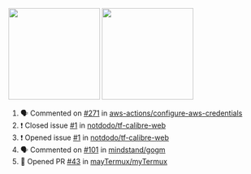<a href="https://github.com/notdodo"><img src="https://github-readme-stats.vercel.app/api?username=notdodo&count_private=true&theme=dark" height="180" /></a> <a href="https://github.com/notdodo"><img src="https://github-readme-stats.vercel.app/api/top-langs/?username=notdodo&langs_count=8&theme=dark&hide=tex,java,html,css&layout=compact" height="180" /></a>

<!--START_SECTION:activity-->
1. 🗣 Commented on [#271](https://github.com/aws-actions/configure-aws-credentials/issues/271) in [aws-actions/configure-aws-credentials](https://github.com/aws-actions/configure-aws-credentials)
2. ❗️ Closed issue [#1](https://github.com/notdodo/tf-calibre-web/issues/1) in [notdodo/tf-calibre-web](https://github.com/notdodo/tf-calibre-web)
3. ❗️ Opened issue [#1](https://github.com/notdodo/tf-calibre-web/issues/1) in [notdodo/tf-calibre-web](https://github.com/notdodo/tf-calibre-web)
4. 🗣 Commented on [#101](https://github.com/mindstand/gogm/issues/101) in [mindstand/gogm](https://github.com/mindstand/gogm)
5. 💪 Opened PR [#43](https://github.com/mayTermux/myTermux/pull/43) in [mayTermux/myTermux](https://github.com/mayTermux/myTermux)
<!--END_SECTION:activity-->
